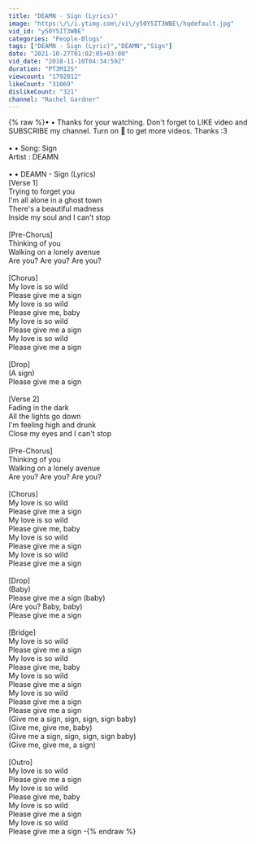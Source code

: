 ```yaml
---
title: "DEAMN - Sign (Lyrics)"
image: "https:\/\/i.ytimg.com\/vi\/y50Y5IT3WBE\/hqdefault.jpg"
vid_id: "y50Y5IT3WBE"
categories: "People-Blogs"
tags: ["DEAMN - Sign (Lyric)","DEAMN","Sign"]
date: "2021-10-27T01:02:05+03:00"
vid_date: "2018-11-10T04:34:59Z"
duration: "PT3M12S"
viewcount: "1792012"
likeCount: "31069"
dislikeCount: "321"
channel: "Rachel Gardner"
---
```

{% raw %}• • Thanks for your watching. Don't forget to LIKE video and SUBSCRIBE my channel.  Turn on 🔔 to get more videos. Thanks :3<br /><br />• • Song: Sign <br />    Artist :  DEAMN<br /><br />• • DEAMN - Sign (Lyrics) <br />[Verse 1]<br />Trying to forget you<br />I'm all alone in a ghost town<br />There's a beautiful madness<br />Inside my soul and I can’t stop<br /><br />[Pre-Chorus]<br />Thinking of you<br />Walking on a lonely avenue<br />Are you? Are you? Are you?<br /><br />[Chorus]<br />My love is so wild<br />Please give me a sign<br />My love is so wild<br />Please give me, baby<br />My love is so wild<br />Please give me a sign<br />My love is so wild<br />Please give me a sign<br /><br />[Drop]<br />(A sign)<br />Please give me a sign<br /><br />[Verse 2]<br />Fading in the dark<br />All the lights go down<br />I'm feeling high and drunk<br />Close my eyes and I can't stop<br /><br />[Pre-Chorus]<br />Thinking of you<br />Walking on a lonely avenue<br />Are you? Are you? Are you?<br /><br />[Chorus]<br />My love is so wild<br />Please give me a sign<br />My love is so wild<br />Please give me, baby<br />My love is so wild<br />Please give me a sign<br />My love is so wild<br />Please give me a sign<br /><br />[Drop]<br />(Baby)<br />Please give me a sign (baby)<br />(Are you? Baby, baby)<br />Please give me a sign<br /><br />[Bridge]<br />My love is so wild<br />Please give me a sign<br />My love is so wild<br />Please give me, baby<br />My love is so wild<br />Please give me a sign<br />My love is so wild<br />Please give me a sign<br />Please give me a sign<br />(Give me a sign, sign, sign, sign baby)<br />(Give me, give me, baby)<br />(Give me a sign, sign, sign, sign baby)<br />(Give me, give me, a sign)<br /><br />[Outro]<br />My love is so wild<br />Please give me a sign<br />My love is so wild<br />Please give me, baby<br />My love is so wild<br />Please give me a sign<br />My love is so wild<br />Please give me a sign -{% endraw %}
